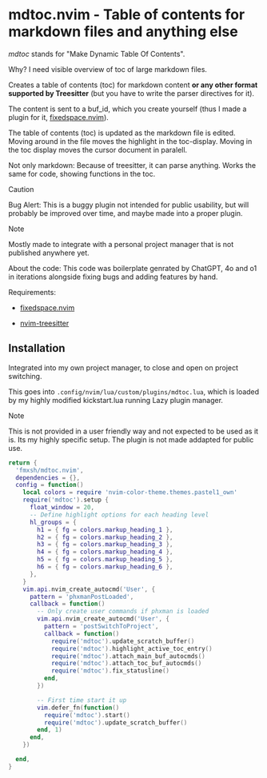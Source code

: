 # mdtoc.nvim - Table of contents for markdown files and anything else

_mdtoc_ stands for "Make Dynamic Table Of Contents".

Why? I need visible overview of toc of large markdown files.

Creates a table of contents (toc) for markdown content **or any other format supported by Treesitter** (but you have to write the parser directives for it).

The content is sent to a buf_id, which you create yourself (thus I made a plugin for it, [fixedspace.nvim](https://github.com/fmxsh/fixedspace.nvim)).

The table of contents (toc) is updated as the markdown file is edited. Moving around in the file moves the highlight in the toc-display. Moving in the toc display moves the cursor document in paralell.

Not only markdown: Because of treesitter, it can parse anything. Works the same for code, showing functions in the toc.

> [!Caution]
> Bug Alert: This is a buggy plugin not intended for public usability, but will probably be improved over time, and maybe made into a proper plugin.

> [!Note]
> Mostly made to integrate with a personal project manager that is not published anywhere yet.

About the code: This code was boilerplate genrated by ChatGPT, 4o and o1 in iterations alongside fixing bugs and adding features by hand.

Requirements:

- [fixedspace.nvim](https://github.com/fmxsh/fixedspace.nvim)

- [nvim-treesitter](https://github.com/nvim-treesitter/nvim-treesitter)

## Installation

Integrated into my own project manager, to close and open on project switching.

This goes into `.config/nvim/lua/custom/plugins/mdtoc.lua`, which is loaded by my highly modified kickstart.lua running Lazy plugin manager.

> [!Note]
> This is not provided in a user friendly way and not expected to be used as it is. Its my highly specific setup. The plugin is not made addapted for public use.

```lua
return {
  'fmxsh/mdtoc.nvim',
  dependencies = {},
  config = function()
    local colors = require 'nvim-color-theme.themes.pastel1_own'
    require('mdtoc').setup {
      float_window = 20,
      -- Define highlight options for each heading level
      hl_groups = {
        h1 = { fg = colors.markup_heading_1 },
        h2 = { fg = colors.markup_heading_2 },
        h3 = { fg = colors.markup_heading_3 },
        h4 = { fg = colors.markup_heading_4 },
        h5 = { fg = colors.markup_heading_5 },
        h6 = { fg = colors.markup_heading_6 },
      },
    }
    vim.api.nvim_create_autocmd('User', {
      pattern = 'phxmanPostLoaded',
      callback = function()
        -- Only create user commands if phxman is loaded
        vim.api.nvim_create_autocmd('User', {
          pattern = 'postSwitchToProject',
          callback = function()
            require('mdtoc').update_scratch_buffer()
            require('mdtoc').highlight_active_toc_entry()
            require('mdtoc').attach_main_buf_autocmds()
            require('mdtoc').attach_toc_buf_autocmds()
            require('mdtoc').fix_statusline()
          end,
        })

        -- First time start it up
        vim.defer_fn(function()
          require('mdtoc').start()
          require('mdtoc').update_scratch_buffer()
        end, 1)
      end,
    })

  end,
}
```
